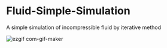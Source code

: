 # Fluid-Simple-Simulation

A simple simulation of incompressible fluid by iterative method 

![ezgif com-gif-maker](https://user-images.githubusercontent.com/71583394/202491627-67de8dbf-7128-46f3-8265-44cabe81ce2c.gif)
